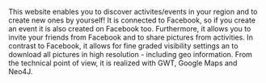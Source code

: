 This website enables you to discover activites/events in your region and to create new ones by yourself! It is connected to Facebook, so if you create an event it is also created on Facebook too. Furthermore, it allows you to invite your friends from Facebook and to share pictures from activities. In contrast to Facebook, it allows for fine graded visibility settings an to download all pictures in high resolution - including geo information.
From the technical point of view, it is realized with GWT, Google Maps and Neo4J.